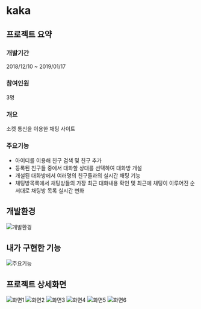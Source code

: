 # kaka

## 프로젝트 요약
### 개발기간
2018/12/10 ~ 2019/01/17

### 참여인원
3명

### 개요
소켓 통신을 이용한 채팅 사이트 

### 주요기능
- 아이디를 이용해 친구 검색 및 친구 추가
- 등록된 친구들 중에서 대화할 상대를 선택하여 대화방 개설
- 개설된 대화방에서 여러명의 친구들과의 실시간 채팅 기능
- 채팅방목록에서 채팅방들의 가장 최근 대화내용 확인 및 최근에 채팅이 이루어진 순서대로 채팅방 목록 실시간 변화

## 개발환경
![개발환경](https://user-images.githubusercontent.com/45163261/94261746-53c29280-ff6d-11ea-885c-d315f682482b.PNG)

## 내가 구현한 기능
![주요기능](https://user-images.githubusercontent.com/45163261/94263084-7c4b8c00-ff6f-11ea-8303-09ac2cb980f6.PNG)

## 프로젝트 상세화면
![화면1](https://user-images.githubusercontent.com/45163261/94261753-5624ec80-ff6d-11ea-9cb2-d7ad107acc46.PNG)
![화면2](https://user-images.githubusercontent.com/45163261/94261756-57561980-ff6d-11ea-8755-9cdaad464bd8.PNG)
![화면3](https://user-images.githubusercontent.com/45163261/94261759-57eeb000-ff6d-11ea-926b-6e268bbb084a.PNG)
![화면4](https://user-images.githubusercontent.com/45163261/94261763-591fdd00-ff6d-11ea-8478-581d1905a6f0.PNG)
![화면5](https://user-images.githubusercontent.com/45163261/94261987-b2880c00-ff6d-11ea-8dc7-451c801f9579.PNG)
![화면6](https://user-images.githubusercontent.com/45163261/94263090-7e154f80-ff6f-11ea-8aee-5c0d60d496ab.PNG)

